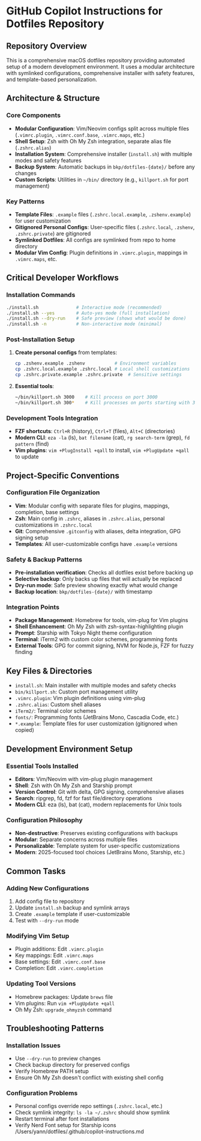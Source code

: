 # GitHub Copilot Instructions for Dotfiles Repository

## Repository Overview

This is a comprehensive macOS dotfiles repository providing automated setup of a modern development environment. It uses a modular architecture with symlinked configurations, comprehensive installer with safety features, and template-based personalization.

## Architecture & Structure

### Core Components
- **Modular Configuration**: Vim/Neovim configs split across multiple files (`.vimrc.plugin`, `.vimrc.conf.base`, `.vimrc.maps`, etc.)
- **Shell Setup**: Zsh with Oh My Zsh integration, separate alias file (`.zshrc.alias`)
- **Installation System**: Comprehensive installer (`install.sh`) with multiple modes and safety features
- **Backup System**: Automatic backups in `bkp/dotfiles-{date}/` before any changes
- **Custom Scripts**: Utilities in `~/bin/` directory (e.g., `killport.sh` for port management)

### Key Patterns
- **Template Files**: `.example` files (`.zshrc.local.example`, `.zshenv.example`) for user customization
- **Gitignored Personal Configs**: User-specific files (`.zshrc.local`, `.zshenv`, `.zshrc.private`) are gitignored
- **Symlinked Dotfiles**: All configs are symlinked from repo to home directory
- **Modular Vim Config**: Plugin definitions in `.vimrc.plugin`, mappings in `.vimrc.maps`, etc.

## Critical Developer Workflows

### Installation Commands
```bash
./install.sh              # Interactive mode (recommended)
./install.sh --yes        # Auto-yes mode (full installation)
./install.sh --dry-run    # Safe preview (shows what would be done)
./install.sh -n           # Non-interactive mode (minimal)
```

### Post-Installation Setup
1. **Create personal configs** from templates:
   ```bash
   cp .zshenv.example .zshenv           # Environment variables
   cp .zshrc.local.example .zshrc.local # Local shell customizations
   cp .zshrc.private.example .zshrc.private  # Sensitive settings
   ```

2. **Essential tools**:
   ```bash
   ~/bin/killport.sh 3000    # Kill process on port 3000
   ~/bin/killport.sh 300*    # Kill processes on ports starting with 300
   ```

### Development Tools Integration
- **FZF shortcuts**: `Ctrl+R` (history), `Ctrl+T` (files), `Alt+C` (directories)
- **Modern CLI**: `eza -la` (ls), `bat filename` (cat), `rg search-term` (grep), `fd pattern` (find)
- **Vim plugins**: `vim +PlugInstall +qall` to install, `vim +PlugUpdate +qall` to update

## Project-Specific Conventions

### Configuration File Organization
- **Vim**: Modular config with separate files for plugins, mappings, completion, base settings
- **Zsh**: Main config in `.zshrc`, aliases in `.zshrc.alias`, personal customizations in `.zshrc.local`
- **Git**: Comprehensive `.gitconfig` with aliases, delta integration, GPG signing setup
- **Templates**: All user-customizable configs have `.example` versions

### Safety & Backup Patterns
- **Pre-installation verification**: Checks all dotfiles exist before backing up
- **Selective backup**: Only backs up files that will actually be replaced
- **Dry-run mode**: Safe preview showing exactly what would change
- **Backup location**: `bkp/dotfiles-{date}/` with timestamp

### Integration Points
- **Package Management**: Homebrew for tools, vim-plug for Vim plugins
- **Shell Enhancement**: Oh My Zsh with zsh-syntax-highlighting plugin
- **Prompt**: Starship with Tokyo Night theme configuration
- **Terminal**: iTerm2 with custom color schemes, programming fonts
- **External Tools**: GPG for commit signing, NVM for Node.js, FZF for fuzzy finding

## Key Files & Directories

- `install.sh`: Main installer with multiple modes and safety checks
- `bin/killport.sh`: Custom port management utility
- `.vimrc.plugin`: Vim plugin definitions using vim-plug
- `.zshrc.alias`: Custom shell aliases
- `iTerm2/`: Terminal color schemes
- `fonts/`: Programming fonts (JetBrains Mono, Cascadia Code, etc.)
- `*.example`: Template files for user customization (gitignored when copied)

## Development Environment Setup

### Essential Tools Installed
- **Editors**: Vim/Neovim with vim-plug plugin management
- **Shell**: Zsh with Oh My Zsh and Starship prompt
- **Version Control**: Git with delta, GPG signing, comprehensive aliases
- **Search**: ripgrep, fd, fzf for fast file/directory operations
- **Modern CLI**: eza (ls), bat (cat), modern replacements for Unix tools

### Configuration Philosophy
- **Non-destructive**: Preserves existing configurations with backups
- **Modular**: Separate concerns across multiple files
- **Personalizable**: Template system for user-specific customizations
- **Modern**: 2025-focused tool choices (JetBrains Mono, Starship, etc.)

## Common Tasks

### Adding New Configurations
1. Add config file to repository
2. Update `install.sh` backup and symlink arrays
3. Create `.example` template if user-customizable
4. Test with `--dry-run` mode

### Modifying Vim Setup
- Plugin additions: Edit `.vimrc.plugin`
- Key mappings: Edit `.vimrc.maps`
- Base settings: Edit `.vimrc.conf.base`
- Completion: Edit `.vimrc.completion`

### Updating Tool Versions
- Homebrew packages: Update `brews` file
- Vim plugins: Run `vim +PlugUpdate +qall`
- Oh My Zsh: `upgrade_ohmyzsh` command

## Troubleshooting Patterns

### Installation Issues
- Use `--dry-run` to preview changes
- Check backup directory for preserved configs
- Verify Homebrew PATH setup
- Ensure Oh My Zsh doesn't conflict with existing shell config

### Configuration Problems
- Personal configs override repo settings (`.zshrc.local`, etc.)
- Check symlink integrity: `ls -la ~/.zshrc` should show symlink
- Restart terminal after font installations
- Verify Nerd Font setup for Starship icons</content>
<parameter name="filePath">/Users/yann/dotfiles/.github/copilot-instructions.md

